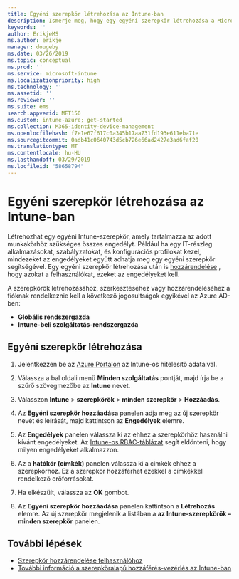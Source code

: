 ```yaml
---
title: Egyéni szerepkör létrehozása az Intune-ban
description: Ismerje meg, hogy egy egyéni szerepkör létrehozása a Microsoft Intune-ban.
keywords: ''
author: ErikjeMS
ms.author: erikje
manager: dougeby
ms.date: 03/26/2019
ms.topic: conceptual
ms.prod: ''
ms.service: microsoft-intune
ms.localizationpriority: high
ms.technology: ''
ms.assetid: ''
ms.reviewer: ''
ms.suite: ems
search.appverid: MET150
ms.custom: intune-azure; get-started
ms.collection: M365-identity-device-management
ms.openlocfilehash: f7e1e67f617c0a345b17aa731fd193e611eba71e
ms.sourcegitcommit: 0adb41c0640743d5cb726e66ad2427e3ad6faf20
ms.translationtype: MT
ms.contentlocale: hu-HU
ms.lasthandoff: 03/29/2019
ms.locfileid: "58658794"
---
```

# <a name="create-a-custom-role-in-intune"></a>Egyéni szerepkör létrehozása az Intune-ban

Létrehozhat egy egyéni Intune-szerepkör, amely tartalmazza az adott munkakörhöz szükséges összes engedélyt. Például ha egy IT-részleg alkalmazásokat, szabályzatokat, és konfigurációs profilokat kezel, mindezeket az engedélyeket együtt adhatja meg egy egyéni szerepkör segítségével. Egy egyéni szerepkör létrehozása után is [hozzárendelése](assign-role.md) , hogy azokat a felhasználókat, ezeket az engedélyeket kell.

A szerepkörök létrehozásához, szerkesztéséhez vagy hozzárendeléséhez a fióknak rendelkeznie kell a következő jogosultságok egyikével az Azure AD-ben:
- **Globális rendszergazda**
- **Intune-beli szolgáltatás-rendszergazda**

## <a name="to-create-a-custom-role"></a>Egyéni szerepkör létrehozása

1. Jelentkezzen be az [Azure Portalon](https://portal.azure.com) az Intune-os hitelesítő adataival.

2. Válassza a bal oldali menü **Minden szolgáltatás** pontját, majd írja be a szűrő szövegmezőbe az **Intune** nevet.

3. Válasszon **Intune** > **szerepkörök** > **minden szerepkör** > **Hozzáadás**.

4. Az **Egyéni szerepkör hozzáadása** panelen adja meg az új szerepkör nevét és leírását, majd kattintson az **Engedélyek** elemre.

5. Az **Engedélyek** panelen válassza ki az ehhez a szerepkörhöz használni kívánt engedélyeket. Az [Intune-os RBAC-táblázat](https://gallery.technet.microsoft.com/Intune-RBAC-table-2e3c9a1a) segít eldönteni, hogy milyen engedélyeket alkalmazzon.

6. Az a **hatókör (címkék)** panelen válassza ki a címkék ehhez a szerepkörhöz. Ez a szerepkör hozzáférhet ezekkel a címkékkel rendelkező erőforrásokat.

7. Ha elkészült, válassza az **OK** gombot.

8. Az **Egyéni szerepkör hozzáadása** panelen kattintson a **Létrehozás** elemre. Az új szerepkör megjelenik a listában a **az Intune-szerepkörök – minden szerepkör** panelen.

## <a name="next-steps"></a>További lépések
- [Szerepkör hozzárendelése felhasználóhoz](assign-role.md)
- [További információ a szerepköralapú hozzáférés-vezérlés az Intune-ban](role-based-access-control.md)
